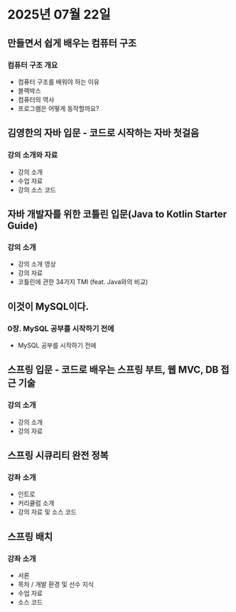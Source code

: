 # 2025년 07월 22일

## 만들면서 쉽게 배우는 컴퓨터 구조

### 컴퓨터 구조 개요

- 컴퓨터 구조를 배워야 하는 이유
- 블랙박스
- 컴퓨터의 역사
- 프로그램은 어떻게 동작할까요?

## 김영한의 자바 입문 - 코드로 시작하는 자바 첫걸음

### 강의 소개와 자료

- 강의 소개
- 수업 자료
- 강의 소스 코드

## 자바 개발자를 위한 코틀린 입문(Java to Kotlin Starter Guide)

### 강의 소개

- 강의 소개 영상
- 강의 자료
- 코틀린에 관한 34가지 TMI (feat. Java와의 비교)

## 이것이 MySQL이다.

### 0장. MySQL 공부를 시작하기 전에

- MySQL 공부를 시작하기 전에

## 스프링 입문 - 코드로 배우는 스프링 부트, 웹 MVC, DB 접근 기술

### 강의 소개

- 강의 소개
- 강의 자료

## 스프링 시큐리티 완전 정복

### 강좌 소개

- 인트로
- 커리큘럼 소개
- 강의 자료 및 소스 코드

## 스프링 배치

### 강좌 소개

- 서론
- 목차 / 개발 환경 및 선수 지식
- 수업 자료
- 소스 코드
